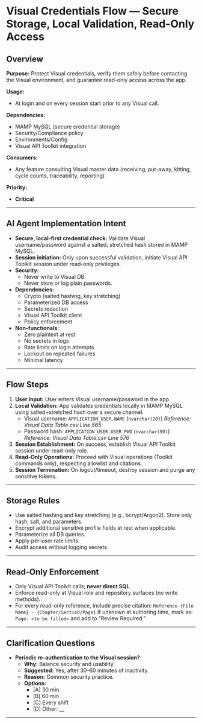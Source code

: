 # Visual Credentials Flow — Secure Storage, Local Validation, Read-Only Access

## Overview

**Purpose:**
Protect Visual credentials, verify them safely before contacting the Visual environment, and guarantee read-only access across the app.

**Usage:**

- At login and on every session start prior to any Visual call.

**Dependencies:**

- MAMP MySQL (secure credential storage)
- Security/Compliance policy
- Environments/Config
- Visual API Toolkit integration

**Consumers:**

- Any feature consulting Visual master data (receiving, put-away, kitting, cycle counts, traceability, reporting)

**Priority:**

- **Critical**

---

## AI Agent Implementation Intent

- **Secure, local-first credential check:**
  Validate Visual username/password against a salted, stretched hash stored in MAMP MySQL.
- **Session initiation:**
  Only upon successful validation, initiate Visual API Toolkit session under read-only privileges.
- **Security:**
  - Never write to Visual DB.
  - Never store or log plain passwords.
- **Dependencies:**
  - Crypto (salted hashing, key stretching)
  - Parameterized DB access
  - Secrets redaction
  - Visual API Toolkit client
  - Policy enforcement
- **Non-functionals:**
  - Zero plaintext at rest
  - No secrets in logs
  - Rate limits on login attempts
  - Lockout on repeated failures
  - Minimal latency

---

## Flow Steps

1. **User Input:**
   User enters Visual username/password in the app.
2. **Local Validation:**
   App validates credentials locally in MAMP MySQL using salted+stretched hash over a secure channel.
   - Visual username: `APPLICATION_USER.NAME` (`nvarchar(20)`)
     _Reference: Visual Data Table.csv Line 565_
   - Password hash: `APPLICATION_USER.USER_PWD` (`nvarchar(90)`)
     _Reference: Visual Data Table.csv Line 576_
3. **Session Establishment:**
   On success, establish Visual API Toolkit session under read-only role.
4. **Read-Only Operations:**
   Proceed with Visual operations (Toolkit commands only), respecting allowlist and citations.
5. **Session Termination:**
   On logout/timeout, destroy session and purge any sensitive tokens.

---

## Storage Rules

- Use salted hashing and key stretching (e.g., bcrypt/Argon2).
  Store only hash, salt, and parameters.
- Encrypt additional sensitive profile fields at rest when applicable.
- Parameterize all DB queries.
- Apply per-user rate limits.
- Audit access without logging secrets.

---

## Read-Only Enforcement

- Only Visual API Toolkit calls; **never direct SQL**.
- Enforce read-only at Visual role and repository surfaces (no write methods).
- For every read-only reference, include precise citation:
  `Reference-{File Name} - {Chapter/Section/Page}`
  If unknown at authoring time, mark as:
  `Page: <to be filled>` and add to “Review Required.”

---

## Clarification Questions

- **Periodic re-authentication to the Visual session?**
  - **Why:** Balance security and usability.
  - **Suggested:** Yes, after 30–60 minutes of inactivity.
  - **Reason:** Common security practice.
  - **Options:**
    - [A] 30 min
    - [B] 60 min
    - [C] Every shift
    - [D] Other: **\_\_**

---

<!-- Constitutional Compliance:
- Follows cross-platform and MVVM standards.
- All DB access is parameterized.
- No plaintext secrets at rest or in logs.
- Read-only enforcement aligns with manufacturing domain requirements.
- Citations and references included for traceability.
-->

